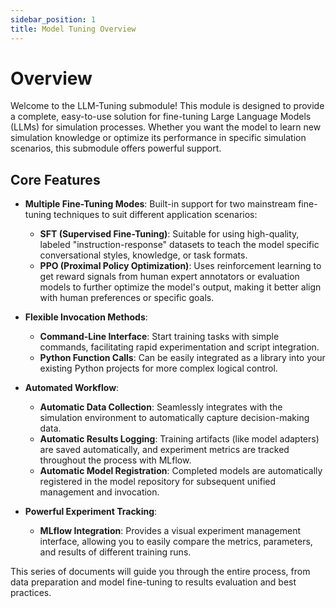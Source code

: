 ```yaml
---
sidebar_position: 1
title: Model Tuning Overview
---
```


# Overview

Welcome to the LLM-Tuning submodule! This module is designed to provide a complete, easy-to-use solution for fine-tuning Large Language Models (LLMs) for simulation processes. Whether you want the model to learn new simulation knowledge or optimize its performance in specific simulation scenarios, this submodule offers powerful support.

## Core Features

- **Multiple Fine-Tuning Modes**: Built-in support for two mainstream fine-tuning techniques to suit different application scenarios:
    - **SFT (Supervised Fine-Tuning)**: Suitable for using high-quality, labeled "instruction-response" datasets to teach the model specific conversational styles, knowledge, or task formats.
    - **PPO (Proximal Policy Optimization)**: Uses reinforcement learning to get reward signals from human expert annotators or evaluation models to further optimize the model's output, making it better align with human preferences or specific goals.

- **Flexible Invocation Methods**:
    - **Command-Line Interface**: Start training tasks with simple commands, facilitating rapid experimentation and script integration.
    - **Python Function Calls**: Can be easily integrated as a library into your existing Python projects for more complex logical control.

- **Automated Workflow**:
    - **Automatic Data Collection**: Seamlessly integrates with the simulation environment to automatically capture decision-making data.
    - **Automatic Results Logging**: Training artifacts (like model adapters) are saved automatically, and experiment metrics are tracked throughout the process with MLflow.
    - **Automatic Model Registration**: Completed models are automatically registered in the model repository for subsequent unified management and invocation.

- **Powerful Experiment Tracking**:
    - **MLflow Integration**: Provides a visual experiment management interface, allowing you to easily compare the metrics, parameters, and results of different training runs.

This series of documents will guide you through the entire process, from data preparation and model fine-tuning to results evaluation and best practices.

